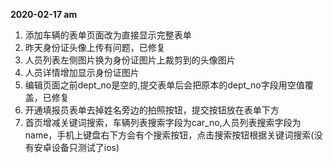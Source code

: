 **2020-02-17 am**
1. 添加车辆的表单页面改为直接显示完整表单
2. 昨天身份证头像上传有问题，已修复
3. 人员列表左侧图片换为身份证图片上裁剪到的头像图片
4. 人员详情增加显示身份证图片
5. 编辑页面之前dept_no是空的,提交表单后会把原本的dept_no字段用空值覆盖，已修复
6. 开通填报员表单去掉姓名旁边的拍照按钮，提交按钮放在表单下方
7. 首页增减关键词搜索，车辆列表搜索字段为car_no,人员列表搜索字段为name，手机上键盘右下方会有个搜索按钮，点击搜索按钮根据关键词搜索(没有安卓设备只测试了ios)
